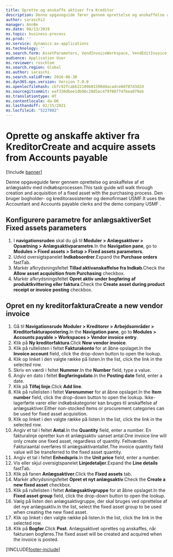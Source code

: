 ```yaml
---
title: Oprette og anskaffe aktiver fra Kreditor
description: Denne opgaveguide fører gennem oprettelse og anskaffelse af et anlægsaktiv med indkøbsprocessen.
author: saraschi2
manager: AnnBe
ms.date: 08/13/2019
ms.topic: business-process
ms.prod: ''
ms.service: dynamics-ax-applications
ms.technology: ''
ms.search.form: AssetParameters, VendInvoiceWorkspace, VendEditInvoice, VendTableLookup, InventItemIdLookupSimple, AssetTable
audience: Application User
ms.reviewer: roschlom
ms.search.region: Global
ms.author: saraschi
ms.search.validFrom: 2016-06-30
ms.dyn365.ops.version: Version 7.0.0
ms.openlocfilehash: cb7c92fcab622109b01590d4acadce0d707d3d2d
ms.sourcegitcommit: eaf330dbee1db96c20d5ac479f007747bea079eb
ms.translationtype: HT
ms.contentlocale: da-DK
ms.lasthandoff: 02/15/2021
ms.locfileid: "5227082"
---
```

# <a name="create-and-acquire-assets-from-accounts-payable"></a><span data-ttu-id="e528f-103">Oprette og anskaffe aktiver fra Kreditor</span><span class="sxs-lookup"><span data-stu-id="e528f-103">Create and acquire assets from Accounts payable</span></span>

[!include [banner](../../includes/banner.md)]

<span data-ttu-id="e528f-104">Denne opgaveguide fører gennem oprettelse og anskaffelse af et anlægsaktiv med indkøbsprocessen.</span><span class="sxs-lookup"><span data-stu-id="e528f-104">This task guide will walk through creation and acquisition of a fixed asset with the purchasing process.</span></span>  <span data-ttu-id="e528f-105">Den bruger bogholder- og kreditorassistenter og demofirmaet USMF.</span><span class="sxs-lookup"><span data-stu-id="e528f-105">It uses the Accountant and Accounts payable clerks and the demo company USMF .</span></span>


## <a name="set-fixed-assets-parameters"></a><span data-ttu-id="e528f-106">Konfigurere parametre for anlægsaktiver</span><span class="sxs-lookup"><span data-stu-id="e528f-106">Set Fixed assets parameters</span></span>
1. <span data-ttu-id="e528f-107">I **navigationsruden** skal du gå til **Moduler > Anlægsaktiver > Opsætning > Anlægsaktivparametre**.</span><span class="sxs-lookup"><span data-stu-id="e528f-107">In the **Navigation pane**, go to **Modules > Fixed assets > Setup > Fixed assets parameters**.</span></span>
2. <span data-ttu-id="e528f-108">Udvid oversigtspanelet **Indkøbsordrer**.</span><span class="sxs-lookup"><span data-stu-id="e528f-108">Expand the **Purchase orders** fastTab.</span></span>
3. <span data-ttu-id="e528f-109">Markér afkrydsningsfeltet **Tillad aktivanskaffelse fra Indkøb**.</span><span class="sxs-lookup"><span data-stu-id="e528f-109">Check the **Allow asset acquisition from Purchasing** checkbox.</span></span>
4. <span data-ttu-id="e528f-110">Markér afkrydsningsfeltet **Opret aktiv under bogføring af produktkvittering eller faktura**.</span><span class="sxs-lookup"><span data-stu-id="e528f-110">Check the **Create asset during product receipt or invoice posting** checkbox.</span></span>

## <a name="create-a-new-vendor-invoice"></a><span data-ttu-id="e528f-111">Opret en ny kreditorfaktura</span><span class="sxs-lookup"><span data-stu-id="e528f-111">Create a new vendor invoice</span></span>
1. <span data-ttu-id="e528f-112">Gå til **Navigationsrude** **Moduler > Kreditorer > Arbejdsområder > Kreditorfakturapostering**.</span><span class="sxs-lookup"><span data-stu-id="e528f-112">In the **Navigation pane**, go to **Modules > Accounts payable > Workspaces > Vendor invoice entry**.</span></span>
2. <span data-ttu-id="e528f-113">Klik på **Ny kreditorfaktura**.</span><span class="sxs-lookup"><span data-stu-id="e528f-113">Click **New vendor invoice**.</span></span>
3. <span data-ttu-id="e528f-114">Klik på rullelisten i feltet **Fakturakonto** for at åbne opslaget.</span><span class="sxs-lookup"><span data-stu-id="e528f-114">In the **Invoice account** field, click the drop-down button to open the lookup.</span></span>
4. <span data-ttu-id="e528f-115">Klik op linket i den valgte række på listen.</span><span class="sxs-lookup"><span data-stu-id="e528f-115">In the list, click the link in the selected row.</span></span>
5. <span data-ttu-id="e528f-116">Skriv en værdi i feltet **Nummer**.</span><span class="sxs-lookup"><span data-stu-id="e528f-116">In the **Number** field, type a value.</span></span>
6. <span data-ttu-id="e528f-117">Angiv en dato i feltet **Bogføringsdato**.</span><span class="sxs-lookup"><span data-stu-id="e528f-117">In the **Posting date** field, enter a date.</span></span>
7. <span data-ttu-id="e528f-118">Klik på **Tilføj linje**.</span><span class="sxs-lookup"><span data-stu-id="e528f-118">Click **Add line**.</span></span>
8. <span data-ttu-id="e528f-119">Klik på rullelisten i feltet **Varenummer** for at åbne opslaget.</span><span class="sxs-lookup"><span data-stu-id="e528f-119">In the **Item number** field, click the drop-down button to open the lookup.</span></span> <span data-ttu-id="e528f-120">Ikke-lagerførte varer eller indkøbskategorier kan bruges til anskaffelse af anlægsaktiver.</span><span class="sxs-lookup"><span data-stu-id="e528f-120">Either non-stocked items or procurement categories can be used for fixed asset acquisition.</span></span>  
9. <span data-ttu-id="e528f-121">Klik op linket i den valgte række på listen.</span><span class="sxs-lookup"><span data-stu-id="e528f-121">In the list, click the link in the selected row.</span></span>
10. <span data-ttu-id="e528f-122">Angiv et tal i feltet **Antal**.</span><span class="sxs-lookup"><span data-stu-id="e528f-122">In the **Quantity** field, enter a number.</span></span> <span data-ttu-id="e528f-123">En fakturalinje opretter kun ét anlægsaktiv uanset antal.</span><span class="sxs-lookup"><span data-stu-id="e528f-123">One invoice line will only create one fixed asset, regardless of quantity.</span></span> <span data-ttu-id="e528f-124">Feltværdien Fakturaantal overføres til anlægsaktivantallet.</span><span class="sxs-lookup"><span data-stu-id="e528f-124">The invoice quantity field value will be transferred to the fixed asset quantity.</span></span>  
11. <span data-ttu-id="e528f-125">Angiv et tal i feltet **Enhedspris**.</span><span class="sxs-lookup"><span data-stu-id="e528f-125">In the **Unit price** field, enter a number.</span></span>
12. <span data-ttu-id="e528f-126">Vis eller skjul oversigtspanelet **Linjedetaljer**.</span><span class="sxs-lookup"><span data-stu-id="e528f-126">Expand the **Line details** fastTab.</span></span>
13. <span data-ttu-id="e528f-127">Klik på fanen **Anlægsaktiver**.</span><span class="sxs-lookup"><span data-stu-id="e528f-127">Click the **Fixed assets** tab.</span></span>
14. <span data-ttu-id="e528f-128">Markér afkrydsningsfeltet **Opret et nyt anlægsaktiv**.</span><span class="sxs-lookup"><span data-stu-id="e528f-128">Check the **Create a new fixed asset** checkbox.</span></span>
15. <span data-ttu-id="e528f-129">Klik på rullelisten i feltet **Anlægsaktivgruppe** for at åbne opslaget.</span><span class="sxs-lookup"><span data-stu-id="e528f-129">In the **Fixed asset group** field, click the drop-down button to open the lookup.</span></span>
16. <span data-ttu-id="e528f-130">Vælg på listen den anlægsaktivgruppe, der skal bruges ved oprettelse af det nye anlægsaktiv.</span><span class="sxs-lookup"><span data-stu-id="e528f-130">In the list, select the fixed asset group to be used when creating the new fixed asset.</span></span>
17. <span data-ttu-id="e528f-131">Klik op linket i den valgte række på listen.</span><span class="sxs-lookup"><span data-stu-id="e528f-131">In the list, click the link in the selected row.</span></span>
18. <span data-ttu-id="e528f-132">Klik på **Bogfør**.</span><span class="sxs-lookup"><span data-stu-id="e528f-132">Click **Post**.</span></span> <span data-ttu-id="e528f-133">Anlægsaktivet oprettes og anskaffes, når fakturaen bogføres.</span><span class="sxs-lookup"><span data-stu-id="e528f-133">The fixed asset will be created and acquired when the invoice is posted.</span></span>  



[!INCLUDE[footer-include](../../../includes/footer-banner.md)]